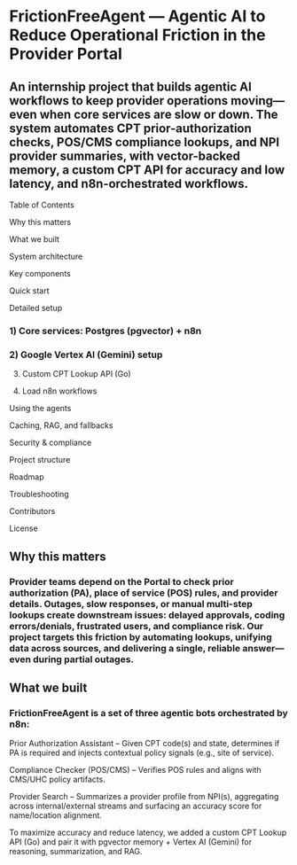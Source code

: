 # FrictionFreeAgent — Agentic AI to Reduce Operational Friction in the Provider Portal

## An internship project that builds agentic AI workflows to keep provider operations moving—even when core services are slow or down. The system automates CPT prior-authorization checks, POS/CMS compliance lookups, and NPI provider summaries, with vector-backed memory, a custom CPT API for accuracy and low latency, and n8n-orchestrated workflows. 


Table of Contents

Why this matters

What we built

System architecture

Key components

Quick start

Detailed setup

### 1) Core services: Postgres (pgvector) + n8n

### 2) Google Vertex AI (Gemini) setup

3) Custom CPT Lookup API (Go)

4) Load n8n workflows

Using the agents

Caching, RAG, and fallbacks

Security & compliance

Project structure

Roadmap

Troubleshooting

Contributors

License

## Why this matters

### Provider teams depend on the Portal to check prior authorization (PA), place of service (POS) rules, and provider details. Outages, slow responses, or manual multi-step lookups create downstream issues: delayed approvals, coding errors/denials, frustrated users, and compliance risk. Our project targets this friction by automating lookups, unifying data across sources, and delivering a single, reliable answer—even during partial outages. 


## What we built

### FrictionFreeAgent is a set of three agentic bots orchestrated by n8n:

Prior Authorization Assistant – Given CPT code(s) and state, determines if PA is required and injects contextual policy signals (e.g., site of service).

Compliance Checker (POS/CMS) – Verifies POS rules and aligns with CMS/UHC policy artifacts.

Provider Search – Summarizes a provider profile from NPI(s), aggregating across internal/external streams and surfacing an accuracy score for name/location alignment. 


To maximize accuracy and reduce latency, we added a custom CPT Lookup API (Go) and pair it with pgvector memory + Vertex AI (Gemini) for reasoning, summarization, and RAG. 
